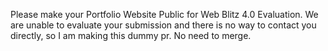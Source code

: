 Please make your Portfolio Website Public for Web Blitz 4.0 Evaluation. We are unable to evaluate your submission and there is no way to contact you directly, so I am making this dummy pr. No need to merge.
